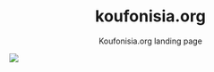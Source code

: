 <h1 align="center">
koufonisia.org
</h1>
<p align="center">
Koufonisia.org landing page
</p>

<img src="https://github.com/koufonisia/assets/blob/master/images/landing.png" />


